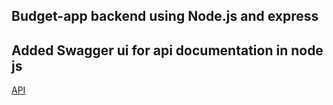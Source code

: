 ## Budget-app backend using Node.js and express

## Added Swagger ui for api documentation in node js
   [API](https://budget-app-backend-ten.vercel.app/api-docs)
